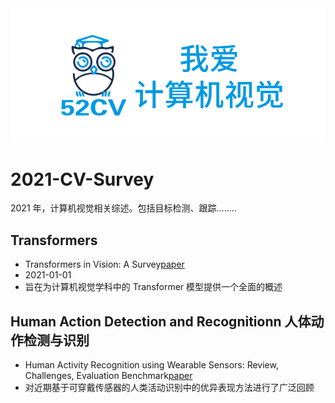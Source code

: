 <div align="center">
  <img src="image/52CV1.png" width="600"/>
</div>

# 2021-CV-Survey

2021 年，计算机视觉相关综述。包括目标检测、跟踪........

## Transformers

- Transformers in Vision: A Survey[paper](https://arxiv.org/abs/2101.01169)
- 2021-01-01
- 旨在为计算机视觉学科中的 Transformer 模型提供一个全面的概述


## Human Action Detection and Recognitionn 人体动作检测与识别
- Human Activity Recognition using Wearable Sensors: Review, Challenges, Evaluation Benchmark[paper](https://arxiv.org/abs/2101.01665)
- 对近期基于可穿戴传感器的人类活动识别中的优异表现方法进行了广泛回顾
